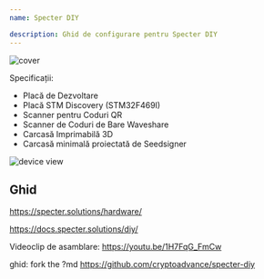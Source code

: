 ```yaml
---
name: Specter DIY

description: Ghid de configurare pentru Specter DIY
---
```


![cover](assets/cover.webp)

Specificații:

- Placă de Dezvoltare
- Placă STM Discovery (STM32F469I)
- Scanner pentru Coduri QR
- Scanner de Coduri de Bare Waveshare
- Carcasă Imprimabilă 3D
- Carcasă minimală proiectată de Seedsigner

![device view](assets/2.webp)

## Ghid

https://specter.solutions/hardware/

https://docs.specter.solutions/diy/

Videoclip de asamblare: https://youtu.be/1H7FqG_FmCw

ghid: fork the ?md https://github.com/cryptoadvance/specter-diy